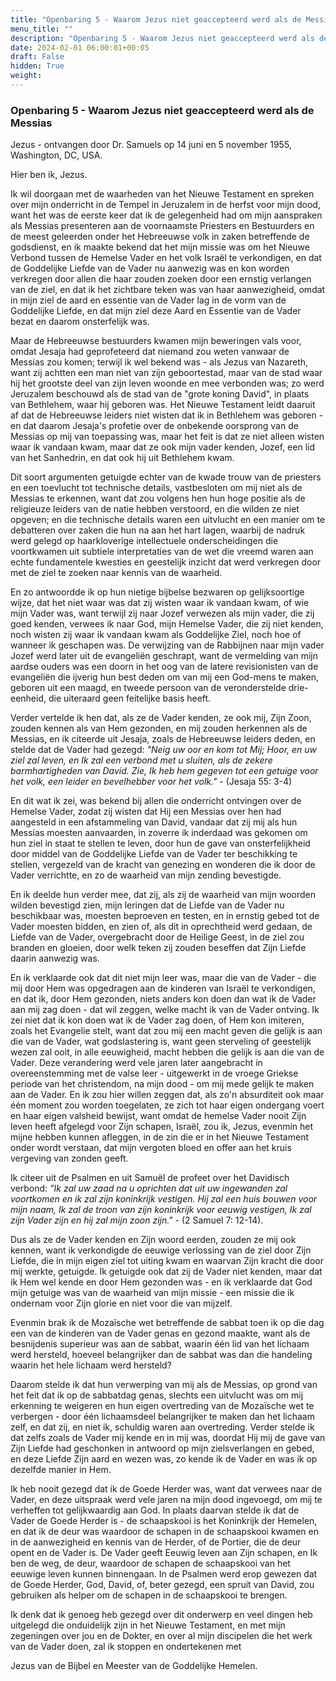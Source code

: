 ```yaml
---
title: "Openbaring 5 - Waarom Jezus niet geaccepteerd werd als de Messias"
menu_title: ""
description: "Openbaring 5 - Waarom Jezus niet geaccepteerd werd als de Messias"
date: 2024-02-01 06:00:01+00:05
draft: False
hidden: True
weight:
---
```

### Openbaring 5 - Waarom Jezus niet geaccepteerd werd als de Messias

Jezus - ontvangen door Dr. Samuels op 14 juni en 5 november 1955, Washington, DC, USA.

Hier ben ik, Jezus.

Ik wil doorgaan met de waarheden van het Nieuwe Testament en spreken over mijn onderricht in de Tempel in Jeruzalem in de herfst voor mijn dood, want het was de eerste keer dat ik de gelegenheid had om mijn aanspraken als Messias presenteren aan de voornaamste Priesters en Bestuurders en de meest geleerden onder het Hebreeuwse volk in zaken betreffende de godsdienst, en ik maakte bekend dat het mijn missie was om het Nieuwe Verbond tussen de Hemelse Vader en het volk Israël te verkondigen, en dat de Goddelijke Liefde van de Vader nu aanwezig was en kon worden verkregen door allen die haar zouden zoeken door een ernstig verlangen van de ziel, en dat ik het zichtbare teken was van haar aanwezigheid, omdat in mijn ziel de aard en essentie van de Vader lag in de vorm van de Goddelijke Liefde, en dat mijn ziel deze Aard en Essentie van de Vader bezat en daarom onsterfelijk was.

Maar de Hebreeuwse bestuurders kwamen mijn beweringen vals voor, omdat Jesaja had geprofeteerd dat niemand zou weten vanwaar de Messias zou komen; terwijl ik wel bekend was - als Jezus van Nazareth, want zij achtten een man niet van zijn geboortestad, maar van de stad waar hij het grootste deel van zijn leven woonde en mee verbonden was; zo werd Jeruzalem beschouwd als de stad van de "grote koning David", in plaats van Bethlehem, waar hij geboren was. Het Nieuwe Testament leidt daaruit af dat de Hebreeuwse leiders niet wisten dat ik in Bethlehem was geboren - en dat daarom Jesaja's profetie over de onbekende oorsprong van de Messias op mij van toepassing was, maar het feit is dat ze niet alleen wisten waar ik vandaan kwam, maar dat ze ook mijn vader kenden, Jozef, een lid van het Sanhedrin, en dat ook hij uit Bethlehem kwam.

Dit soort argumenten getuigde echter van de kwade trouw van de priesters en een toevlucht tot technische details, vastbesloten om mij niet als de Messias te erkennen, want dat zou volgens hen hun hoge positie als de religieuze leiders van de natie hebben verstoord, en die wilden ze niet opgeven; en die technische details waren een uitvlucht en een manier om te debatteren over zaken die hun na aan het hart lagen, waarbij de nadruk werd gelegd op haarkloverige intellectuele onderscheidingen die voortkwamen uit subtiele interpretaties van de wet die vreemd waren aan echte fundamentele kwesties en geestelijk inzicht dat werd verkregen door met de ziel te zoeken naar kennis van de waarheid.

En zo antwoordde ik op hun nietige bijbelse bezwaren op gelijksoortige wijze, dat het niet waar was dat zij wisten waar ik vandaan kwam, of wie mijn Vader was, want terwijl zij naar Jozef verwezen als mijn vader, die zij goed kenden, verwees ik naar God, mijn Hemelse Vader, die zij niet kenden, noch wisten zij waar ik vandaan kwam als Goddelijke Ziel, noch hoe of wanneer ik geschapen was. De verwijzing van de Rabbijnen naar mijn vader Jozef werd later uit de evangeliën geschrapt, want de vermelding van mijn aardse ouders was een doorn in het oog van de latere revisionisten van de evangeliën die ijverig hun best deden om van mij een God-mens te maken, geboren uit een maagd, en tweede persoon van de veronderstelde drie-eenheid, die uiteraard geen feitelijke basis heeft.

Verder vertelde ik hen dat, als ze de Vader kenden, ze ook mij, Zijn Zoon, zouden kennen als van Hem gezonden, en mij zouden herkennen als de Messias, en ik citeerde uit Jesaja, zoals de Hebreeuwse leiders deden, en stelde dat de Vader had gezegd: *"Neig uw oor en kom tot Mij; Hoor, en uw ziel zal leven, en Ik zal een verbond met u sluiten, als de zekere barmhartigheden van David. Zie, Ik heb hem gegeven tot een getuige voor het volk, een leider en bevelhebber voor het volk."* - (Jesaja 55: 3-4)

En dit wat ik zei, was bekend bij allen die onderricht ontvingen over de Hemelse Vader, zodat zij wisten dat Hij een Messias over hen had aangesteld in een afstammeling van David, vandaar dat zij mij als hun Messias moesten aanvaarden, in zoverre ik inderdaad was gekomen om hun ziel in staat te stellen te leven, door hun de gave van onsterfelijkheid door middel van de Goddelijke Liefde van de Vader ter beschikking te stellen, vergezeld van de kracht van genezing en wonderen die ik door de Vader verrichtte, en zo de waarheid van mijn zending bevestigde.

En ik deelde hun verder mee, dat zij, als zij de waarheid van mijn woorden wilden bevestigd zien, mijn leringen dat de Liefde van de Vader nu beschikbaar was, moesten beproeven en testen, en in ernstig gebed tot de Vader moesten bidden, en zien of, als dit in oprechtheid werd gedaan, de Liefde van de Vader, overgebracht door de Heilige Geest, in de ziel zou branden en gloeien, door welk teken zij zouden beseffen dat Zijn Liefde daarin aanwezig was.

En ik verklaarde ook dat dit niet mijn leer was, maar die van de Vader - die mij door Hem was opgedragen aan de kinderen van Israël te verkondigen, en dat ik, door Hem gezonden, niets anders kon doen dan wat ik de Vader aan mij zag doen - dat wil zeggen, welke macht ik van de Vader ontving. Ik zei niet dat ik kon doen wat ik de Vader zag doen, of Hem kon imiteren, zoals het Evangelie stelt, want dat zou mij een macht geven die gelijk is aan die van de Vader, wat godslastering is, want geen sterveling of geestelijk wezen zal ooit, in alle eeuwigheid, macht hebben die gelijk is aan die van de Vader. Deze verandering werd vele jaren later aangebracht in overeenstemming met de valse leer - uitgewerkt in de vroege Griekse periode van het christendom, na mijn dood - om mij mede gelijk te maken aan de Vader. En ik zou hier willen zeggen dat, als zo'n absurditeit ook maar één moment zou worden toegelaten, ze zich tot haar eigen ondergang voert en haar eigen valsheid bewijst, want omdat de hemelse Vader nooit Zijn leven heeft afgelegd voor Zijn schapen, Israël, zou ik, Jezus, evenmin het mijne hebben kunnen afleggen, in de zin die er in het Nieuwe Testament onder wordt verstaan, dat mijn vergoten bloed en offer aan het kruis vergeving van zonden geeft.

Ik citeer uit de Psalmen en uit Samuël de profeet over het Davidisch verbond: *"Ik zal uw zaad na u oprichten dat uit uw ingewanden zal voortkomen en ik zal zijn koninkrijk vestigen. Hij zal een huis bouwen voor mijn naam, Ik zal de troon van zijn koninkrijk voor eeuwig vestigen, Ik zal zijn Vader zijn en hij zal mijn zoon zijn."* - (2 Samuel 7: 12-14).

Dus als ze de Vader kenden en Zijn woord eerden, zouden ze mij ook kennen, want ik verkondigde de eeuwige verlossing van de ziel door Zijn Liefde, die in mijn eigen ziel tot uiting kwam en waarvan Zijn kracht die door mij werkte, getuigde. Ik getuigde ook dat zij de Vader niet kenden, maar dat ik Hem wel kende en door Hem gezonden was - en ik verklaarde dat God mijn getuige was van de waarheid van mijn missie - een missie die ik ondernam voor Zijn glorie en niet voor die van mijzelf.

Evenmin brak ik de Mozaïsche wet betreffende de sabbat toen ik op die dag een van de kinderen van de Vader genas en gezond maakte, want als de besnijdenis superieur was aan de sabbat, waarin één lid van het lichaam werd hersteld, hoeveel belangrijker dan de sabbat was dan die handeling waarin het hele lichaam werd hersteld?

Daarom stelde ik dat hun verwerping van mij als de Messias, op grond van het feit dat ik op de sabbatdag genas, slechts een uitvlucht was om mij erkenning te weigeren en hun eigen overtreding van de Mozaïsche wet te verbergen - door één lichaamsdeel belangrijker te maken dan het lichaam zelf, en dat zij, en niet ik, schuldig waren aan overtreding. Verder stelde ik dat zelfs zoals de Vader mij kende en in mij was, doordat Hij mij de gave van Zijn Liefde had geschonken in antwoord op mijn zielsverlangen en gebed, en deze Liefde Zijn aard en wezen was, zo kende ik de Vader en was ik op dezelfde manier in Hem.

Ik heb nooit gezegd dat ik de Goede Herder was, want dat verwees naar de Vader, en deze uitspraak werd vele jaren na mijn dood ingevoegd, om mij te verheffen tot gelijkwaardig aan God. In plaats daarvan stelde ik dat de Vader de Goede Herder is - de schaapskooi is het Koninkrijk der Hemelen, en dat ik de deur was waardoor de schapen in de schaapskooi kwamen en in de aanwezigheid en kennis van de Herder, of de Portier, die de deur opent en de Vader is. De Vader geeft Eeuwig leven aan Zijn schapen, en Ik ben de weg, de deur, waardoor de schapen de schaapskooi van het eeuwige leven kunnen binnengaan. In de Psalmen werd erop gewezen dat de Goede Herder, God, David, of, beter gezegd, een spruit van David, zou gebruiken als helper om de schapen in de schaapskooi te brengen.

Ik denk dat ik genoeg heb gezegd over dit onderwerp en veel dingen heb uitgelegd die onduidelijk zijn in het Nieuwe Testament, en met mijn zegeningen over jou en de Dokter, en over al mijn discipelen die het werk van de Vader doen, zal ik stoppen en ondertekenen met

Jezus van de Bijbel en Meester van de Goddelijke Hemelen.

